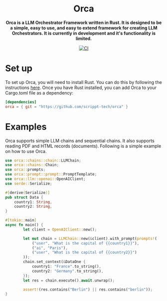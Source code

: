 <div align="center">
  <h1>Orca</h1>
  <p>
    <strong>Orca is a LLM Orchestrator Framework written in Rust. It is designed to be a simple, easy to use, and easy to extend framework for creating LLM Orchestrators. It is currently in development and it's functionality is limited.</strong>
  </p>
  <p>

<!-- prettier-ignore-start -->

[![CI](https://github.com/scrippt-tech/orca/actions/workflows/ci.yml/badge.svg)](https://github.com/scrippt-tech/orca/actions/workflows/ci.yml)

<!-- prettier-ignore-end -->

  </p>
</div>

# Set up
To set up Orca, you will need to install Rust. You can do this by following the instructions [here](https://www.rust-lang.org/tools/install). Once you have Rust installed, you can add Orca to your Cargo.toml file as a dependency:
```toml
[dependencies]
orca = { git = "https://github.com/scrippt-tech/orca" }
```

# Examples
Orca supports simple LLM chains and sequential chains. It also supports reading PDF and HTML records (documents). Following is a simple example on how to use Orca.
```rust
use orca::chains::chain::LLMChain;
use orca::chains::Chain;
use orca::prompts;
use orca::prompt::prompt::PromptTemplate;
use orca::llm::openai::OpenAIClient;
use serde::Serialize;

#[derive(Serialize)]
pub struct Data {
    country1: String,
    country2: String,
}

#[tokio::main]
async fn main() {
        let client = OpenAIClient::new();

        let mut chain = LLMChain::new(&client).with_prompt(prompts!(
            ("user", "What is the capital of {{country1}}"),
            ("ai", "Paris"),
            ("user", "What is the capital of {{country2}}")
        ));
        chain.set_context(&DataOne {
            country1: "France".to_string(),
            country2: "Germany".to_string(),
        });
        let res = chain.execute().await.unwrap();

        assert!(res.contains("Berlin") || res.contains("berlin"));
}
```

